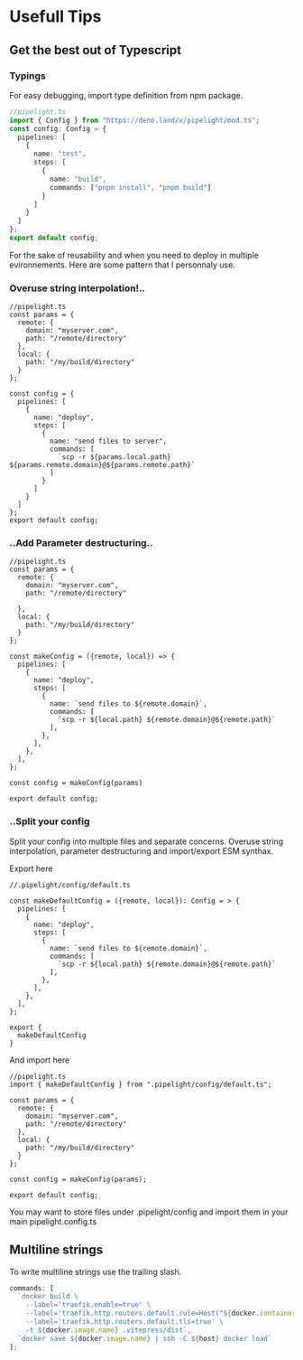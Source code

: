 # Usefull Tips

## Get the best out of Typescript

### Typings

For easy debugging, import type definition from npm package.

```ts
//pipelight.ts
import { Config } from "https://deno.land/x/pipelight/mod.ts";
const config: Config = {
  pipelines: [
    {
      name: "test",
      steps: [
        {
          name: "build",
          commands: ["pnpm install", "pnpm build"]
        }
      ]
    }
  ]
};
export default config;
```

For the sake of reusability and when you need to deploy in multiple evironnements.
Here are some pattern that I personnaly use.

### Overuse string interpolation!..

```ts{20}
//pipelight.ts
const params = {
  remote: {
    domain: "myserver.com",
    path: "/remote/directory"
  },
  local: {
    path: "/my/build/directory"
  }
};

const config = {
  pipelines: [
    {
      name: "deploy",
      steps: [
        {
          name: "send files to server",
          commands: [
            `scp -r ${params.local.path} ${params.remote.domain}@${params.remote.path}`
          ]
        }
      ]
    }
  ]
};
export default config;
```

### ..Add Parameter destructuring..

```ts{13,21}
//pipelight.ts
const params = {
  remote: {
    domain: "myserver.com",
    path: "/remote/directory"

  },
  local: {
    path: "/my/build/directory"
  }
};

const makeConfig = ({remote, local}) => {
  pipelines: [
    {
      name: "deploy",
      steps: [
        {
          name: `send files to ${remote.domain}`,
          commands: [
            `scp -r ${local.path} ${remote.domain}@${remote.path}`
          ],
        },
      ],
    },
  ],
};

const config = makeConfig(params)

export default config;
```

### ..Split your config

Split your config into multiple files and separate concerns.
Overuse string interpolation, parameter destructuring and import/export ESM synthax.

Export here

```ts{19-21}
//.pipelight/config/default.ts

const makeDefaultConfig = ({remote, local}): Config = > {
  pipelines: [
    {
      name: "deploy",
      steps: [
        {
          name: `send files to ${remote.domain}`,
          commands: [
            `scp -r ${local.path} ${remote.domain}@${remote.path}`
          ],
        },
      ],
    },
  ],
};

export {
  makeDefaultConfig
}

```

And import here

```ts{2}
//pipelight.ts
import { makeDefaultConfig } from ".pipelight/config/default.ts";

const params = {
  remote: {
    domain: "myserver.com",
    path: "/remote/directory"
  },
  local: {
    path: "/my/build/directory"
  }
};

const config = makeConfig(params);

export default config;
```

You may want to store files under .pipelight/config
and import them in your main pipelight.config.ts

## Multiline strings

To write multiline strings use the trailing slash.

```ts
commands: [
  `docker build \
    --label='traefik.enable=true' \
    --label='traefik.http.routers.default.rule=Host("${docker.container.dns}")' \
    --label='traefik.http.routers.default.tls=true' \
    -t ${docker.image.name} .vitepress/dist`,
  `docker save ${docker.image.name} | ssh -C ${host} docker load`
];
```
